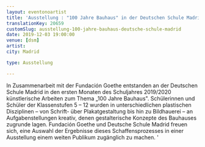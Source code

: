 ```yaml
---
layout: eventonoartist
title: 'Ausstellung : "100 Jahre Bauhaus" in der Deutschen Schule Madrid'
translationKey: 20659
customSlug: ausstellung-100-jahre-bauhaus-deutsche-schule-madrid
date: 2019-12-03 19:00:00
venue: [dsm]
artist: 
city: Madrid

type: Ausstellung

---
```

In Zusammenarbeit mit der Fundación Goethe entstanden an der Deutschen Schule Madrid in den ersten Monaten des Schuljahres 2019/2020 künstlerische Arbeiten zum Thema „100 Jahre Bauhaus". Schülerinnen und Schüler der Klassenstufen 5 – 12 wurden in unterschiedlichen plastischen Disziplinen – von Schrift- über Plakatgestaltung bis hin zu Bildhauerei – an Aufgabenstellungen kreativ, denen gestalterische Konzepte des Bauhauses zugrunde lagen. Fundación Goethe und Deutsche Schule Madrid freuen sich, eine Auswahl der Ergebnisse dieses Schaffensprozesses in einer Ausstellung einem weiten Publikum zugänglich zu machen. '

